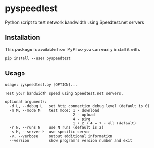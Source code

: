 pyspeedtest
==========

Python script to test network bandwidth using Speedtest.net servers

Installation
------------

This package is available from PyPI so you can easily install it with:

	pip install --user pyspeedtest

Usage
-----

```
usage: pyspeedtest.py [OPTION]...

Test your bandwidth speed using Speedtest.net servers.

optional arguments:
  -d L, --debug L   set http connection debug level (default is 0)
  -m M, --mode M    test mode: 1 - download
                               2 - upload
                               4 - ping
                               1 + 2 + 4 = 7 - all (default)
  -r N, --runs N    use N runs (default is 2)
  -s H, --server H  use specific server
  -v, --verbose     output additional information
  --version         show program's version number and exit
```
